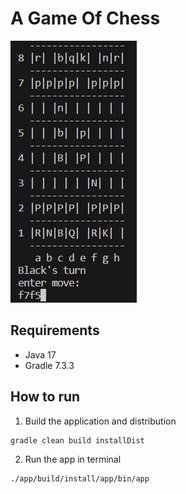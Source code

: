 # A Game Of Chess

![demo.png](/images/demo.png "the text GUI")

## Requirements
- Java 17
- Gradle 7.3.3

## How to run
1. Build the application and distribution
```
gradle clean build installDist
```
2. Run the app in terminal
```
./app/build/install/app/bin/app
```